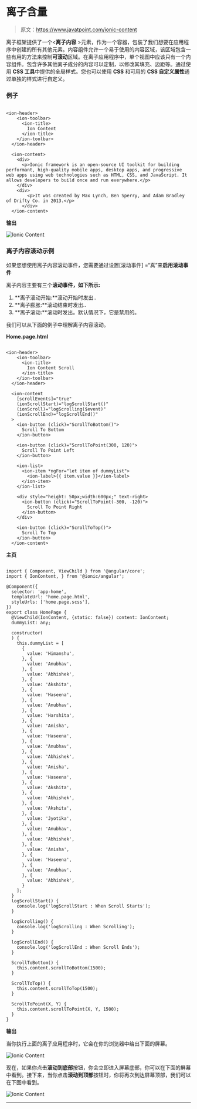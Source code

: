 # 离子含量

> 原文：<https://www.javatpoint.com/ionic-content>

离子框架提供了一个<**离子内容** >元素，作为一个容器，包装了我们想要在应用程序中创建的所有其他元素。内容组件允许一个易于使用的内容区域，该区域包含一些有用的方法来控制**可滚动**区域。在离子应用程序中，单个视图中应该只有一个内容组件。包含许多其他离子成分的内容可以定制，以修改其填充、边距等。通过使用 **CSS 工具**中提供的全局样式。您也可以使用 **CSS** 和可用的 **CSS 自定义属性**通过单独的样式进行自定义。

### 例子

```

<ion-header>
    <ion-toolbar>
      <ion-title>
        Ion Content
      </ion-title>
    </ion-toolbar>
  </ion-header>

  <ion-content>
    <div>
      <p>Ionic framework is an open-source UI toolkit for building performant, high-quality mobile apps, desktop apps, and progressive web apps using web technologies such as HTML, CSS, and JavaScript. It allows developers to build once and run everywhere.</p>
    </div>
    <div>
        <p>It was created by Max Lynch, Ben Sperry, and Adam Bradley of Drifty Co. in 2013.</p>
      </div>
  </ion-content>

```

**输出**

![Ionic Content](img/c6e9fdeeab835418ea0c7fd0037ba192.png)

### 离子内容滚动示例

如果您想使用离子内容滚动事件，您需要通过设置[滚动事件] =“真”来**启用滚动事件**

离子内容主要有三个**滚动事件，如下所示:**

1.  **离子滚动开始:**滚动开始时发出..
2.  **离子膨胀:**滚动结束时发出..
3.  **离子滚动:**滚动时发出。默认情况下，它是禁用的。

我们可以从下面的例子中理解离子内容滚动。

**Home.page.html**

```

<ion-header>
    <ion-toolbar>
      <ion-title>
        Ion Content Scroll
      </ion-title>
    </ion-toolbar>
  </ion-header>

  <ion-content
    [scrollEvents]="true"
    (ionScrollStart)="logScrollStart()"
    (ionScroll)="logScrolling($event)"
    (ionScrollEnd)="logScrollEnd()"
  >
    <ion-button (click)="ScrollToBottom()">
      Scroll To Bottom
    </ion-button>

    <ion-button (click)="ScrollToPoint(300, 120)">
      Scroll To Point Left
    </ion-button>

    <ion-list>
      <ion-item *ngFor="let item of dummyList">
        <ion-label>{{ item.value }}</ion-label>
      </ion-item>
    </ion-list>

    <div style="height: 50px;width:600px;" text-right>
      <ion-button (click)="ScrollToPoint(-300, -120)">
        Scroll To Point Right
      </ion-button>
    </div>

    <ion-button (click)="ScrollToTop()">
      Scroll To Top
    </ion-button>
  </ion-content>

```

**主页**

```

import { Component, ViewChild } from '@angular/core';
import { IonContent, } from '@ionic/angular';

@Component({
  selector: 'app-home',
  templateUrl: 'home.page.html',
  styleUrls: ['home.page.scss'],
})
export class HomePage {
  @ViewChild(IonContent, {static: false}) content: IonContent;
  dummyList: any;

  constructor(
  ) {
    this.dummyList = [
      {
        value: 'Himanshu',
      }, {
        value: 'Anubhav',
      }, {
        value: 'Abhishek',
      }, {
        value: 'Akshita',
      }, {
        value: 'Haseena',
      }, {
        value: 'Anubhav',
      }, {
        value: 'Harshita',
      }, {
        value: 'Anisha',
      }, {
        value: 'Haseena',
      }, {
        value: 'Anubhav',
      }, {
        value: 'Abhishek',
      }, {
        value: 'Anisha',
      }, {
        value: 'Haseena',
      }, {
        value: 'Akshita',
      }, {
        value: 'Abhishek',
      }, {
        value: 'Akshita',
      }, {
        value: 'Jyotika',
      }, {
        value: 'Anubhav',
      }, {
        value: 'Abhishek',
      }, {
        value: 'Anisha',
      }, {
        value: 'Haseena',
      }, {
        value: 'Anubhav',
      }, {
        value: 'Abhishek',
      }
    ];
  }
  logScrollStart() {
    console.log('logScrollStart : When Scroll Starts');
  }

  logScrolling() {
    console.log('logScrolling : When Scrolling');
  }

  logScrollEnd() {
    console.log('logScrollEnd : When Scroll Ends');
  }

  ScrollToBottom() {
    this.content.scrollToBottom(1500);
  }

  ScrollToTop() {
    this.content.scrollToTop(1500);
  }

  ScrollToPoint(X, Y) {
    this.content.scrollToPoint(X, Y, 1500);
  }
}

```

**输出**

当你执行上面的离子应用程序时，它会在你的浏览器中给出下面的屏幕。

![Ionic Content](img/7dd34964d1eecaf1857ac05410b87535.png)

现在，如果你点击**滚动到底部**按钮，你会立即进入屏幕底部，你可以在下面的屏幕中看到。接下来，当你点击**滚动到顶部**按钮时，你将再次到达屏幕顶部，我们可以在下图中看到。

![Ionic Content](img/13091f534f92f461a37fcd537bb8a1aa.png)

* * *
